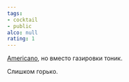 ```yaml
---
tags:
- cocktail
- public
alco: null
rating: 1
---
```


[Americano](Americano.md), но вместо газировки тоник.

Слишком горько.
